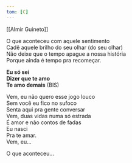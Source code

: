```yaml
---
tom: [C]
---
```


[[Almir Guineto]]

O que aconteceu com aquele sentimento  
Cadê aquele brilho do seu olhar (do seu olhar)  
Não deixe que o tempo apague a nossa história  
Porque ainda é tempo pra recomeçar.

**Eu só sei  
Dizer que te amo  
Te amo demais** (BIS)

Vem, eu não quero esse jogo louco  
Sem você eu fico no sufoco  
Senta aqui pra gente conversar  
Vem, duas vidas numa só estrada  
É amor e não contos de fadas  
Eu nasci  
Pra te amar.  
Vem, eu...

O que aconteceu...